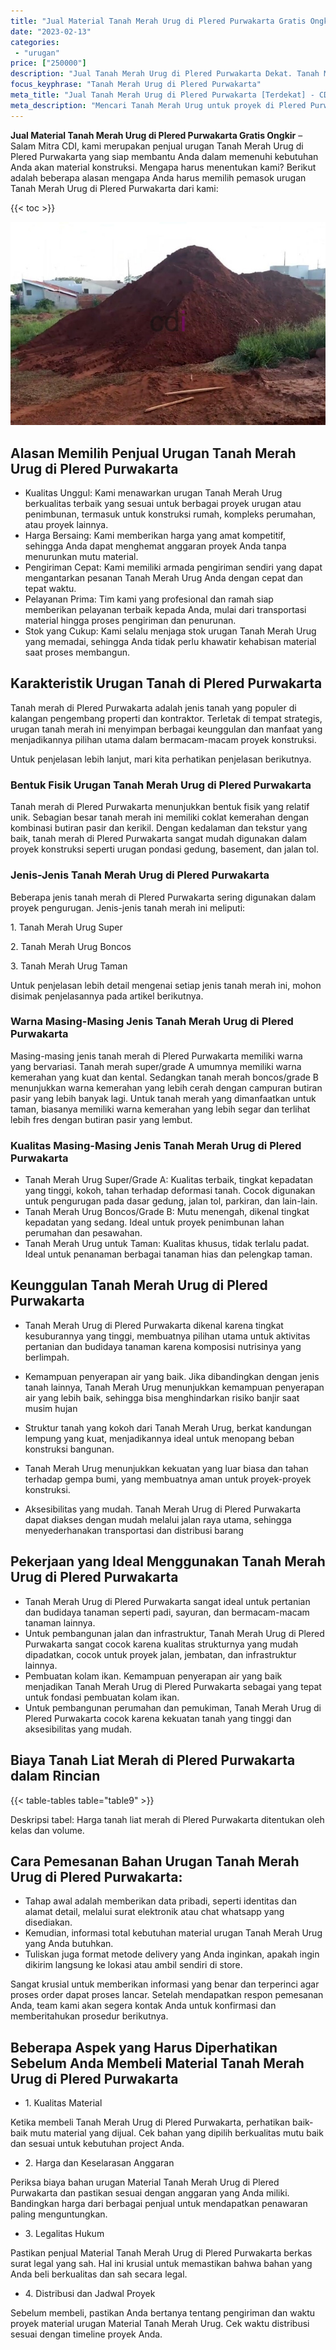 ```yaml
---
title: "Jual Material Tanah Merah Urug di Plered Purwakarta Gratis Ongkir"
date: "2023-02-13"
categories:
 - "urugan"
price: ["250000"]
description: "Jual Tanah Merah Urug di Plered Purwakarta Dekat. Tanah Merah Urug ini sering dipakai dalam proyek konstruksi sebagai material timbunan yang berkualitas dan sesuai spesifikasi. Hubungi kami untuk informasi lebih lanjut."
focus_keyphrase: "Tanah Merah Urug di Plered Purwakarta"
meta_title: "Jual Tanah Merah Urug di Plered Purwakarta [Terdekat] - CDI"
meta_description: "Mencari Tanah Merah Urug untuk proyek di Plered Purwakarta? Kami menyediakan Tanah Merah Urug berkualitas untuk urugan lahan. Segera dapatkan penawaran terbaik."
---
```


**Jual Material Tanah Merah Urug di Plered Purwakarta Gratis Ongkir** – Salam Mitra CDI, kami merupakan penjual urugan Tanah Merah Urug di Plered Purwakarta yang siap membantu Anda dalam memenuhi kebutuhan Anda akan material konstruksi. Mengapa harus menentukan kami? Berikut adalah beberapa alasan mengapa Anda harus memilih pemasok urugan Tanah Merah Urug di Plered Purwakarta dari kami:

{{< toc >}}

![Jual Material Tanah Merah Urug di Plered Purwakarta Gratis Ongkir](/images/tanah/tanah-urug-04.jpg)

## Alasan Memilih Penjual Urugan Tanah Merah Urug di Plered Purwakarta

*   Kualitas Unggul: Kami menawarkan urugan Tanah Merah Urug berkualitas terbaik yang sesuai untuk berbagai proyek urugan atau penimbunan, termasuk untuk konstruksi rumah, kompleks perumahan, atau proyek lainnya.
*   Harga Bersaing: Kami memberikan harga yang amat kompetitif, sehingga Anda dapat menghemat anggaran proyek Anda tanpa menurunkan mutu material.
*   Pengiriman Cepat: Kami memiliki armada pengiriman sendiri yang dapat mengantarkan pesanan Tanah Merah Urug Anda dengan cepat dan tepat waktu.
*   Pelayanan Prima: Tim kami yang profesional dan ramah siap memberikan pelayanan terbaik kepada Anda, mulai dari transportasi material hingga proses pengiriman dan penurunan.
*   Stok yang Cukup: Kami selalu menjaga stok urugan Tanah Merah Urug yang memadai, sehingga Anda tidak perlu khawatir kehabisan material saat proses membangun. 

## Karakteristik Urugan Tanah di Plered Purwakarta

Tanah merah di Plered Purwakarta adalah jenis tanah yang populer di kalangan pengembang properti dan kontraktor. Terletak di tempat strategis, urugan tanah merah ini menyimpan berbagai keunggulan dan manfaat yang menjadikannya pilihan utama dalam bermacam-macam proyek konstruksi.

Untuk penjelasan lebih lanjut, mari kita perhatikan penjelasan berikutnya.

### Bentuk Fisik Urugan Tanah Merah Urug di Plered Purwakarta

Tanah merah di Plered Purwakarta menunjukkan bentuk fisik yang relatif unik. Sebagian besar tanah merah ini memiliki coklat kemerahan dengan kombinasi butiran pasir dan kerikil. Dengan kedalaman dan tekstur yang baik, tanah merah di Plered Purwakarta sangat mudah digunakan dalam proyek konstruksi seperti urugan pondasi gedung, basement, dan jalan tol.

### Jenis-Jenis Tanah Merah Urug di Plered Purwakarta

Beberapa jenis tanah merah di Plered Purwakarta sering digunakan dalam proyek pengurugan. Jenis-jenis tanah merah ini meliputi:

1\.  Tanah Merah Urug Super

2\.  Tanah Merah Urug Boncos

3\.  Tanah Merah Urug Taman

Untuk penjelasan lebih detail mengenai setiap jenis tanah merah ini, mohon disimak penjelasannya pada artikel berikutnya. 

### Warna Masing-Masing Jenis Tanah Merah Urug di Plered Purwakarta

Masing-masing jenis tanah merah di Plered Purwakarta memiliki warna yang bervariasi. Tanah merah super/grade A umumnya memiliki warna kemerahan yang kuat dan kental. Sedangkan tanah merah boncos/grade B menunjukkan warna kemerahan yang lebih cerah dengan campuran butiran pasir yang lebih banyak lagi. Untuk tanah merah yang dimanfaatkan untuk taman, biasanya memiliki warna kemerahan yang lebih segar dan terlihat lebih fres dengan butiran pasir yang lembut.

### Kualitas Masing-Masing Jenis Tanah Merah Urug di Plered Purwakarta

*   Tanah Merah Urug Super/Grade A: Kualitas terbaik, tingkat kepadatan yang tinggi, kokoh, tahan terhadap deformasi tanah. Cocok digunakan untuk pengurugan pada dasar gedung, jalan tol, parkiran, dan lain-lain.
*   Tanah Merah Urug Boncos/Grade B: Mutu menengah, dikenal tingkat kepadatan yang sedang. Ideal untuk proyek penimbunan lahan perumahan dan pesawahan.
*   Tanah Merah Urug untuk Taman: Kualitas khusus, tidak terlalu padat. Ideal untuk penanaman berbagai tanaman hias dan pelengkap taman. 

## Keunggulan Tanah Merah Urug di Plered Purwakarta

*   Tanah Merah Urug di Plered Purwakarta dikenal karena tingkat kesuburannya yang tinggi, membuatnya pilihan utama untuk aktivitas pertanian dan budidaya tanaman karena komposisi nutrisinya yang berlimpah.
*   Kemampuan penyerapan air yang baik. Jika dibandingkan dengan jenis tanah lainnya, Tanah Merah Urug menunjukkan kemampuan penyerapan air yang lebih baik, sehingga bisa menghindarkan risiko banjir saat musim hujan

*   Struktur tanah yang kokoh dari Tanah Merah Urug, berkat kandungan lempung yang kuat, menjadikannya ideal untuk menopang beban konstruksi bangunan.
*   Tanah Merah Urug menunjukkan kekuatan yang luar biasa dan tahan terhadap gempa bumi, yang membuatnya aman untuk proyek-proyek konstruksi.
*   Aksesibilitas yang mudah. Tanah Merah Urug di Plered Purwakarta dapat diakses dengan mudah melalui jalan raya utama, sehingga menyederhanakan transportasi dan distribusi barang

## Pekerjaan yang Ideal Menggunakan Tanah Merah Urug di Plered Purwakarta

*   Tanah Merah Urug di Plered Purwakarta sangat ideal untuk pertanian dan budidaya tanaman seperti padi, sayuran, dan bermacam-macam tanaman lainnya.
*   Untuk pembangunan jalan dan infrastruktur, Tanah Merah Urug di Plered Purwakarta sangat cocok karena kualitas strukturnya yang mudah dipadatkan, cocok untuk proyek jalan, jembatan, dan infrastruktur lainnya.
*   Pembuatan kolam ikan. Kemampuan penyerapan air yang baik menjadikan Tanah Merah Urug di Plered Purwakarta sebagai yang tepat untuk fondasi pembuatan kolam ikan.
*   Untuk pembangunan perumahan dan pemukiman, Tanah Merah Urug di Plered Purwakarta cocok karena kekuatan tanah yang tinggi dan aksesibilitas yang mudah.

## Biaya Tanah Liat Merah di Plered Purwakarta dalam Rincian

{{< table-tables table="table9" >}}

Deskripsi tabel: Harga tanah liat merah di Plered Purwakarta ditentukan oleh kelas dan volume.

## Cara Pemesanan Bahan Urugan Tanah Merah Urug di Plered Purwakarta:

*   Tahap awal adalah memberikan data pribadi, seperti identitas dan alamat detail, melalui surat elektronik atau chat whatsapp yang disediakan.
*   Kemudian, informasi total kebutuhan material urugan Tanah Merah Urug yang Anda butuhkan.
*   Tuliskan juga format metode delivery yang Anda inginkan, apakah ingin dikirim langsung ke lokasi atau ambil sendiri di store.

Sangat krusial untuk memberikan informasi yang benar dan terperinci agar proses order dapat proses lancar. Setelah mendapatkan respon pemesanan Anda, team kami akan segera kontak Anda untuk konfirmasi dan memberitahukan prosedur berikutnya.

## Beberapa Aspek yang Harus Diperhatikan Sebelum Anda Membeli Material Tanah Merah Urug di Plered Purwakarta

*   1\. Kualitas Material

Ketika membeli Tanah Merah Urug di Plered Purwakarta, perhatikan baik-baik mutu material yang dijual. Cek bahan yang dipilih berkualitas mutu baik dan sesuai untuk kebutuhan project Anda.
*   2\. Harga dan Keselarasan Anggaran

Periksa biaya bahan urugan Material Tanah Merah Urug di Plered Purwakarta dan pastikan sesuai dengan anggaran yang Anda miliki. Bandingkan harga dari berbagai penjual untuk mendapatkan penawaran paling menguntungkan.
*   3\. Legalitas Hukum

Pastikan penjual Material Tanah Merah Urug di Plered Purwakarta berkas surat legal yang sah. Hal ini krusial untuk memastikan bahwa bahan yang Anda beli berkualitas dan sah secara legal.
*   4\. Distribusi dan Jadwal Proyek

Sebelum membeli, pastikan Anda bertanya tentang pengiriman dan waktu proyek material urugan Material Tanah Merah Urug. Cek waktu distribusi sesuai dengan timeline proyek Anda.